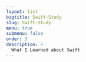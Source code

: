 ```yaml
---
layout: list
bigtitle: Swift-Study
slug: Swift-Study
menu: true
submenu: false
order: 3
description: >
  What I Learned about Swift
---
```

